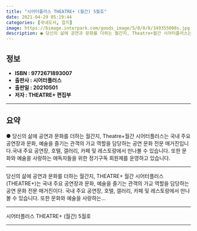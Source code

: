 ```yaml
---
title: "시어터플러스 THEATRE+ (월간) 5월호"
date: 2021-04-29 05:19:44
categories: [국내도서, 잡지]
image: https://bimage.interpark.com/goods_image/5/0/0/8/349355008s.jpg
description: ● 당신의 삶에 공연과 문화를 더하는 월간지, Theatre+월간 시어터플러스는 국내 주요 공연장과 문화, 예술을 즐기는 관객의 가교 역할을 담당하는 공연 문화 전문 매거진입니다.국내 주요 공연장, 호텔, 갤러리, 카페 및 레스토랑에서 만나볼 수 있습니다. 또한 문화와 예술을 사랑하는
---
```


## **정보**

- **ISBN : 9772671893007**
- **출판사 : 시어터플러스**
- **출판일 : 20210501**
- **저자 : THEATRE+ 편집부**

------



## **요약**

●  당신의 삶에 공연과 문화를 더하는 월간지, Theatre+월간 시어터플러스는 국내 주요 공연장과 문화, 예술을 즐기는 관객의 가교 역할을 담당하는 공연 문화 전문 매거진입니다.국내 주요 공연장, 호텔, 갤러리, 카페 및 레스토랑에서 만나볼 수 있습니다. 또한 문화와 예술을 사랑하는 애독자들을 위한 정기구독 회원제를 운영하고 있습니다.

------

당신의 삶에 공연과 문화를 더하는 월간지, THEATRE+
월간 시어터플러스(THEATRE+)는 국내 주요 공연장과 문화, 예술을 즐기는 관객의 가교 역할을 담당하는 공연 문화 전문 매거진이다. 국내 주요 공연장, 호텔, 갤러리, 카페 및 레스토랑에서 만나볼 수 있습니다. 또한 문화와 예술을 사랑하는... 

------


시어터플러스 THEATRE+ (월간) 5월호 

------


